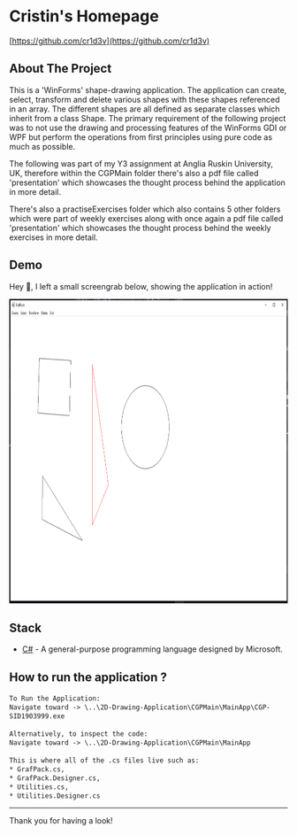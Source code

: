 # Cristin's Homepage

[https://github.com/cr1d3v](https://github.com/cr1d3v)

## About The Project

This is a 'WinForms' shape-drawing application. The application can create, select, transform and delete various shapes with these shapes referenced in an array. The different shapes are all defined as separate classes which inherit from a class Shape. The primary requirement of the following project was to not use the drawing and processing features of the WinForms GDI or WPF but perform the operations from first principles using pure code as much as possible.

The following was part of my Y3 assignment at Anglia Ruskin University, UK, therefore within the CGPMain folder there's also a pdf file called 'presentation' which showcases the thought process behind the application in more detail.

There's also a practiseExercises folder which also contains 5 other folders which were part of weekly exercises along with once again a pdf file called 'presentation' which showcases the thought process behind the weekly exercises in more detail.

## Demo

Hey 👋, I left a small screengrab below, showing the application in action!

<img src = "other/demo.png" width="1050" height="550">

## Stack

- [C#](https://learn.microsoft.com/en-us/dotnet/csharp/tour-of-csharp/) - A general-purpose programming language designed by  Microsoft.

## How to run the application ?

```
To Run the Application:
Navigate toward -> \..\2D-Drawing-Application\CGPMain\MainApp\CGP-SID1903999.exe

Alternatively, to inspect the code: 
Navigate toward -> \..\2D-Drawing-Application\CGPMain\MainApp

This is where all of the .cs files live such as:
* GrafPack.cs,
* GrafPack.Designer.cs,
* Utilities.cs,
* Utilities.Designer.cs
```
---

Thank you for having a look!
